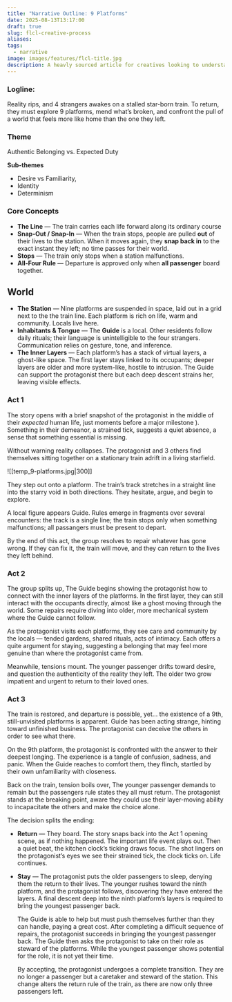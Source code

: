 ```yaml
---
title: "Narrative Outline: 9 Platforms"
date: 2025-08-13T13:17:00
draft: true
slug: flcl-creative-process
aliases: 
tags:
  - narrative
image: images/features/flcl-title.jpg
description: A heavly sourced article for creatives looking to understand how the cult anime was created from concept to final render
---
```

### Logline:

Reality rips, and 4 strangers awakes on a stalled star-born train. To return, they must explore 9 platforms, mend what’s broken, and confront the pull of a world that feels more like home than the one they left.

### Theme

Authentic Belonging vs. Expected Duty

 **Sub-themes**
- Desire vs Familiarity, 
- Identity
- Determinism
### Core Concepts

- **The Line** — The train carries each life forward along its ordinary course
- **Snap‑Out / Snap‑In** — When the train stops, people are pulled **out** of their lives to the station. When it moves again, they **snap back in** to the exact instant they left; no time passes for their world.
- **Stops** — The train only stops when a station malfunctions.
- **All‑Four Rule** — Departure is approved only when **all passenger** board together.
## World

- **The Station** — Nine platforms are suspended in space, laid out in a grid next to the the train line. Each platform is rich on life, warm and community. Locals live here.
- **Inhabitants & Tongue** — The **Guide** is a local. Other residents follow daily rituals; their language is unintelligible to the four strangers. Communication relies on gesture, tone, and inference.
- **The Inner Layers** —  Each platform’s has a stack of virtual layers, a ghost-like space. The first layer stays linked to its occupants; deeper layers are older and more system-like, hostile to intrusion. The Guide can support the protagonist there but each deep descent strains her, leaving visible effects.

### Act 1

The story opens with a brief snapshot of the protagonist in the middle of their _expected_ human life, just moments before a major milestone ). Something in their demeanor, a strained tick, suggests a quiet absence, a sense that something essential is missing.

Without warning reality collapses. The protagonist and 3 others find themselves sitting together on a stationary train adrift in a living starfield.

![[temp_9-platforms.jpg|300]]

They step out onto a platform. The train’s track stretches in a straight line into the starry void in both directions. They hesitate, argue, and begin to explore.

A local figure appears Guide. Rules emerge in fragments over several encounters: the track is a single line; the train stops only when something malfunctions; all passangers must be present to depart.

By the end of this act, the group resolves to repair whatever has gone wrong. If they can fix it, the train will move, and they can return to the lives they left behind.

### Act 2

The group splits up, The Guide begins showing the protagonist how to connect with the inner layers of the platforms. In the first layer, they can still interact with the occupants directly, almost like a ghost moving through the world. Some repairs require diving into older, more mechanical system where the Guide cannot follow.

As the protagonist visits each platforms, they see care and community by the locals — tended gardens, shared rituals, acts of intimacy. Each offers a quite argument for staying, suggesting a belonging that may feel more genuine than where the protagonist came from.

Meanwhile, tensions mount. The younger passenger drifts toward desire, and question the authenticity of the reality they left. The older two grow impatient and urgent to return to their loved ones. 

### Act 3

The train is restored, and departure is possible, yet... the existence of a 9th, still-unvisited platforms is apparent. Guide has been acting strange, hinting toward unfinished business. The protagonist can deceive the others in order to see what there.

On the 9th platform, the protagonist is confronted with the answer to their deepest longing. The experience is a tangle of confusion, sadness, and panic. When the Guide reaches to comfort them, they flinch, startled by their own unfamiliarity with closeness.

Back on the train, tension boils over, The younger passenger demands to remain but the passengers rule states they all must return. The protagonist stands at the breaking point, aware they could use their layer-moving ability to incapacitate the others and make the choice alone.

The decision splits the ending:

- **Return** — They board. The story snaps back into the Act 1 opening scene, as if nothing happened. The important life event plays out. Then a quiet beat, the kitchen clock’s ticking draws focus. The shot lingers on the protagonist’s eyes we see their strained tick, the clock ticks on. Life continues.
    
- **Stay** — The protagonist puts the older passengers to sleep, denying them the return to their lives. The younger rushes toward the ninth platform, and the protagonist follows, discovering they have entered the layers. A final descent deep into the ninth platform’s layers is required to bring the youngest passenger back.
  
  The Guide is able to help but must push themselves further than they can handle, paying a great cost. After completing a difficult sequence of repairs, the protagonist succeeds in bringing the youngest passenger back. The Guide then asks the protagonist to take on their role as steward of the platforms. While the youngest passenger shows potential for the role, it is not yet their time.
  
  By accepting, the protagonist undergoes a complete transition. They are no longer a passenger but a caretaker and steward of the station. This change alters the return rule of the train, as there are now only three passengers left.